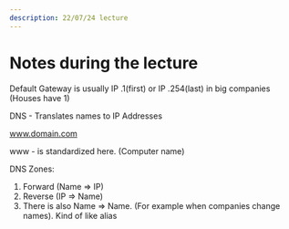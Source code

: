 ```yaml
---
description: 22/07/24 lecture
---
```


# Notes during the lecture

Default Gateway is usually IP .1(first) or IP .254(last) in big companies (Houses have 1)

DNS - Translates names to IP Addresses

www.domain.com

www - is standardized here. (Computer name)

DNS Zones:

1. Forward (Name => IP)
2. Reverse (IP => Name)
3. There is also Name => Name. (For example when companies change names). Kind of like alias

